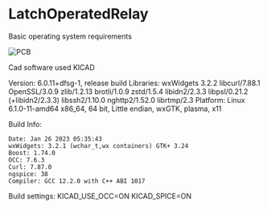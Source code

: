 # LatchOperatedRelay
Basic operating system requirements 

![PCB](https://github.com/markh2016/LatchOperatedRelay/assets/16375330/767c4d40-037e-4d81-a013-e041681017a8)

Cad software used  KICAD 

Version: 6.0.11+dfsg-1, release build
Libraries:
    wxWidgets 3.2.2
    libcurl/7.88.1 OpenSSL/3.0.9 zlib/1.2.13 brotli/1.0.9 zstd/1.5.4 libidn2/2.3.3 libpsl/0.21.2 (+libidn2/2.3.3) libssh2/1.10.0 nghttp2/1.52.0 librtmp/2.3
Platform: Linux 6.1.0-11-amd64 x86_64, 64 bit, Little endian, wxGTK, plasma, x11

Build Info:

    Date: Jan 26 2023 05:35:43
    wxWidgets: 3.2.1 (wchar_t,wx containers) GTK+ 3.24
    Boost: 1.74.0
    OCC: 7.6.3
    Curl: 7.87.0
    ngspice: 38
    Compiler: GCC 12.2.0 with C++ ABI 1017
Build settings:
    KICAD_USE_OCC=ON
    KICAD_SPICE=ON

